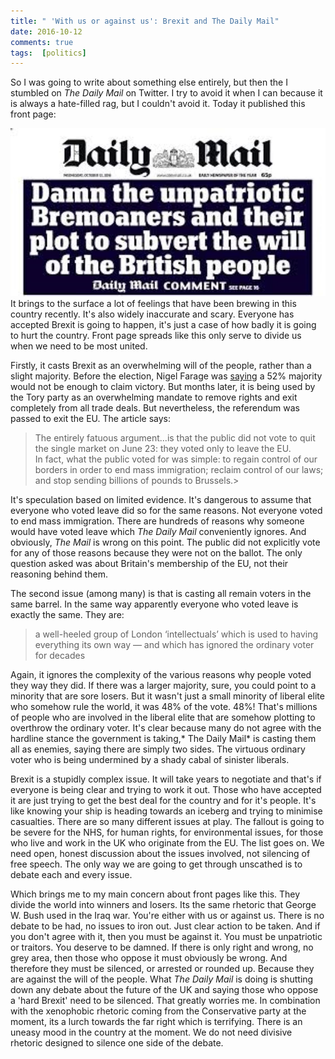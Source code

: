 ```yaml
---  
title: " 'With us or against us': Brexit and The Daily Mail"
date: 2016-10-12 
comments: true  
tags:  [politics]  
---  
```


So I was going to write about something else entirely, but then the I stumbled on *The Daily Mail* on Twitter. I try to avoid it when I can because it is always a hate-filled rag, but I couldn't avoid it. Today it published this front page:  

<img src="/assets/images/articles/dm.jpg" class="responsive"><br>
It brings to the surface a lot of feelings that have been brewing in this country recently. It's also widely inaccurate and scary. Everyone has accepted Brexit is going to happen, it's just a case of how badly it is going to hurt the country. Front page spreads like this only serve to divide us when we need to be most united.   
<!--more-->  

Firstly, it casts Brexit as an overwhelming will of the people, rather than a slight majority. Before the election, Nigel Farage was <a href="http://www.huffingtonpost.co.uk/entry/nigel-farage-eu-referendum_uk_576e6585e4b08d2c56393f12">saying</a> a 52% majority would not be enough to claim victory. But months later, it is being used by the Tory party as an overwhelming mandate to remove rights and exit completely from all trade deals. But nevertheless, the referendum was passed to exit the EU. The article says:  

> The entirely fatuous argument...is that the public did not vote to quit the single market on June 23: they voted only to leave the EU.  
In fact, what the public voted for was simple: to regain control of our borders in order to end mass immigration; reclaim control of our laws; and stop sending billions of pounds to Brussels.>  

It's speculation based on limited evidence. It's dangerous to assume that everyone who voted leave did so for the same reasons. Not everyone voted to end mass immigration. There are hundreds of reasons why someone would have voted leave which *The Daily Mail* conveniently ignores. And obviously, *The Mail* is wrong on this point. The public did not explicitly vote for any of those reasons because they were not on the ballot. The only question asked was about Britain's membership of the EU, not their reasoning behind them.  

The second issue (among many) is that is casting all remain voters in the same barrel. In the same way apparently everyone who voted leave is exactly the same. They are:  

> a well-heeled group of London ‘intellectuals’ which is used to having everything its own way — and which has ignored the ordinary voter for decades  

Again, it ignores the complexity of the various reasons why people voted they way they did. If there was a larger majority, sure, you could point to a minority that are sore losers. But it wasn't just a small minority of liberal elite who somehow rule the world, it was 48% of the vote. 48%! That's millions of people who are involved in the liberal elite that are somehow plotting to overthrow the ordinary voter. It's clear because many do not agree with the hardline stance the government is taking,* The Daily Mail* is casting them all as enemies, saying there are simply two sides. The virtuous ordinary voter who is being undermined by a shady cabal of sinister liberals.  

Brexit is a stupidly complex issue. It will take years to negotiate and that's if everyone is being clear and trying to work it out. Those who have accepted it are just trying to get the best deal for the country and for it's people. It's like knowing your ship is heading towards an iceberg and trying to minimise casualties. There are so many different issues at play. The fallout is going to be severe for the NHS, for human rights, for environmental issues, for those who live and work in the UK who originate from the EU. The list goes on. We need open, honest discussion about the issues involved, not silencing of free speech. The only way we are going to get through unscathed is to debate each and every issue.   

Which brings me to my main concern about front pages like this. They divide the world into winners and losers. Its the same rhetoric that George W. Bush used in the Iraq war. You're either with us or against us. There is no debate to be had, no issues to iron out. Just clear action to be taken. And if you don't agree with it, then you must be against it. You must be unpatriotic or traitors. You deserve to be damned. If there is only right and wrong, no grey area, then those who oppose it must obviously be wrong. And therefore they must be silenced, or arrested or rounded up. Because they are against the will of the people. What *The Daily Mail* is doing is shutting down any debate about the future of the UK and saying those who oppose a 'hard Brexit' need to be silenced. That greatly worries me. In combination with the xenophobic rhetoric coming from the Conservative party at the moment, its a lurch towards the far right which is terrifying. There is an uneasy mood in the country at the moment. We do not need divisive rhetoric designed to silence one side of the debate.   
